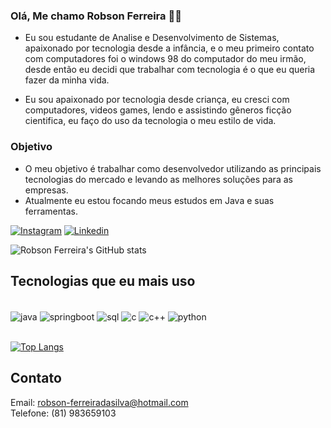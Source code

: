 ### Olá, Me chamo Robson Ferreira 👩‍💻

- Eu sou estudante de Analise e Desenvolvimento de Sistemas, apaixonado por tecnologia desde a infância, e o meu primeiro contato com computadores foi o windows 98 do computador do meu irmão, desde então eu decidi que trabalhar com tecnologia é o que eu queria fazer da minha vida. 

- Eu sou apaixonado por tecnologia desde criança, eu cresci com computadores, videos games, lendo e assistindo gêneros ficção cientifica, eu faço do uso da tecnologia o meu estilo de vida. 
### Objetivo

- O meu objetivo é trabalhar como desenvolvedor utilizando as principais tecnologias do mercado e levando as melhores soluções para as empresas. 
- Atualmente eu estou focando meus estudos em Java e suas ferramentas.

[![Instagram](https://img.shields.io/badge/Instagram-E4405F?style=for-the-badge&logo=instagram&logoColor=white)](https://www.instagram.com/rob_ferreira88/) [![Linkedin](https://img.shields.io/badge/LinkedIn-0077B5?style=for-the-badge&logo=linkedin&logoColor=white)](https://www.linkedin.com/in/robson-ferreira-508247134/)

![Robson Ferreira's GitHub stats](https://github-readme-stats.vercel.app/api?username=RobsonFe&show_icons=true&theme=transparent)

## Tecnologias que eu mais uso 

<div style="display: inline_block"><br/>
<img align="center" alt="java"src="https://img.shields.io/badge/Java-ED8B00?style=for-the-badge&logo=java&logoColor=white" /> <img align="center" alt="springboot"src="https://img.shields.io/badge/Spring-6DB33F?style=for-the-badge&logo=spring&logoColor=white"/> <img align="center" alt="sql"src="https://img.shields.io/badge/MySQL-00000F?style=for-the-badge&logo=mysql&logoColor=white"/> <img align="center" alt="c"src="https://img.shields.io/badge/C-00599C?style=for-the-badge&logo=c&logoColor=white"/> <img align="center" alt="c++"src="https://img.shields.io/badge/C%2B%2B-00599C?style=for-the-badge&logo=c%2B%2B&logoColor=white"/> <img align="center" alt="python"src="https://img.shields.io/badge/Python-14354C?style=for-the-badge&logo=python&logoColor=white"/> </div><br> 


[![Top Langs](https://github-readme-stats.vercel.app/api/top-langs/?username=RobsonFe&layout=compact)](https://github.com/anuraghazra/github-readme-stats)

## Contato

Email: robson-ferreiradasilva@hotmail.com<br>
Telefone: (81) 983659103
